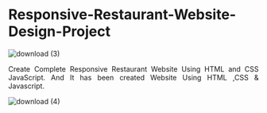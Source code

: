 # Responsive-Restaurant-Website-Design-Project

![download (3)](https://user-images.githubusercontent.com/71099757/131264759-65cc66fa-b925-4ccf-9720-3724fc245fcf.png)

<p style="text-align: justify;"  align="center">Create Complete Responsive Restaurant Website Using HTML and CSS JavaScript. And It has been created Website Using HTML ,CSS &amp; Javascript.</p>

![download (4)](https://user-images.githubusercontent.com/71099757/131264764-0108b87d-c944-44e1-8e13-9b0412f90a98.png)
